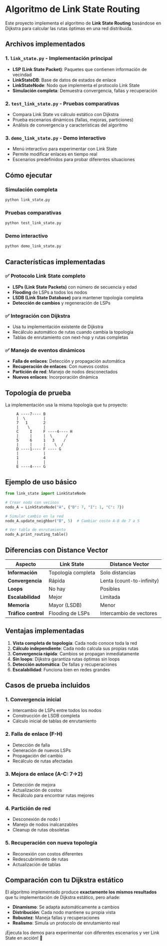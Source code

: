 # Algoritmo de Link State Routing

Este proyecto implementa el algoritmo de **Link State Routing** basándose en Dijkstra para calcular las rutas óptimas en una red distribuida.

## Archivos implementados

### 1. `link_state.py` - Implementación principal
- **LSP (Link State Packet)**: Paquetes que contienen información de vecindad
- **LinkStateDB**: Base de datos de estados de enlace
- **LinkStateNode**: Nodo que implementa el protocolo Link State
- **Simulación completa**: Demuestra convergencia, fallas y recuperación

### 2. `test_link_state.py` - Pruebas comparativas
- Compara Link State vs cálculo estático con Dijkstra
- Prueba escenarios dinámicos (fallas, mejoras, particiones)
- Análisis de convergencia y características del algoritmo

### 3. `demo_link_state.py` - Demo interactivo
- Menú interactivo para experimentar con Link State
- Permite modificar enlaces en tiempo real
- Escenarios predefinidos para probar diferentes situaciones

## Cómo ejecutar

### Simulación completa
```bash
python link_state.py
```

### Pruebas comparativas
```bash
python test_link_state.py
```

### Demo interactivo
```bash
python demo_link_state.py
```

## Características implementadas

### ✅ Protocolo Link State completo
- **LSPs (Link State Packets)** con número de secuencia y edad
- **Flooding** de LSPs a todos los nodos
- **LSDB (Link State Database)** para mantener topología completa
- **Detección de cambios** y regeneración de LSPs

### ✅ Integración con Dijkstra
- Usa tu implementación existente de Dijkstra
- Recálculo automático de rutas cuando cambia la topología
- Tablas de enrutamiento con next-hop y rutas completas

### ✅ Manejo de eventos dinámicos
- **Falla de enlaces**: Detección y propagación automática
- **Recuperación de enlaces**: Con nuevos costos
- **Partición de red**: Manejo de nodos desconectados
- **Nuevos enlaces**: Incorporación dinámica

## Topología de prueba

La implementación usa la misma topología que tu proyecto:

```
     A ----7---- B
     |  \        |
     7   1       2
     |    \      |
     C     I     F ----4---- H
     |     |     |  \      /
     5     6     1   3    /
     |     |     |    \  /
     D ----1---- F ---- G
     |           |
     1           4
     |           |
     E ----4---- G
```

## Ejemplo de uso básico

```python
from link_state import LinkStateNode

# Crear nodo con vecinos
nodo_A = LinkStateNode("A", {"B": 7, "I": 1, "C": 7})

# Simular cambio en la red
nodo_A.update_neighbor("B", 5)  # Cambiar costo A-B de 7 a 5

# Ver tabla de enrutamiento
nodo_A.print_routing_table()
```

## Diferencias con Distance Vector

| Aspecto | Link State | Distance Vector |
|---------|------------|-----------------|
| **Información** | Topología completa | Solo distancias |
| **Convergencia** | Rápida | Lenta (count-to-infinity) |
| **Loops** | No hay | Posibles |
| **Escalabilidad** | Mejor | Limitada |
| **Memoria** | Mayor (LSDB) | Menor |
| **Tráfico control** | Flooding de LSPs | Intercambio de vectores |

## Ventajas implementadas

1. **Vista completa de topología**: Cada nodo conoce toda la red
2. **Cálculo independiente**: Cada nodo calcula sus propias rutas
3. **Convergencia rápida**: Cambios se propagan inmediatamente
4. **Sin loops**: Dijkstra garantiza rutas óptimas sin loops
5. **Detección automática**: De fallas y recuperaciones
6. **Escalabilidad**: Funciona bien en redes grandes

## Casos de prueba incluidos

### 1. Convergencia inicial
- Intercambio de LSPs entre todos los nodos
- Construcción de LSDB completa
- Cálculo inicial de tablas de enrutamiento

### 2. Falla de enlace (F-H)
- Detección de falla
- Generación de nuevos LSPs
- Propagación del cambio
- Recálculo de rutas afectadas

### 3. Mejora de enlace (A-C: 7→2)
- Detección de mejora
- Actualización de costos
- Recálculo para encontrar rutas mejores

### 4. Partición de red
- Desconexión de nodo I
- Manejo de nodos inalcanzables
- Cleanup de rutas obsoletas

### 5. Recuperación con nueva topología
- Reconexión con costos diferentes
- Redescubrimiento de rutas
- Actualización de tablas

## Comparación con tu Dijkstra estático

El algoritmo implementado produce **exactamente los mismos resultados** que tu implementación de Dijkstra estático, pero añade:

- **Dinamismo**: Se adapta automáticamente a cambios
- **Distribución**: Cada nodo mantiene su propia vista
- **Robustez**: Maneja fallas y recuperaciones
- **Realismo**: Simula un protocolo de enrutamiento real

¡Ejecuta los demos para experimentar con diferentes escenarios y ver Link State en acción! 🚀
